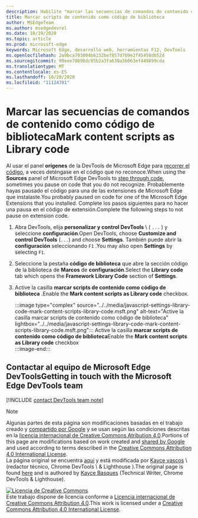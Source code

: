 ```yaml
---
description: Habilite "marcar las secuencias de comandos de contenido como código de biblioteca" de la configuración > código de la biblioteca de .NET Framework.
title: Marcar scripts de contenido como código de biblioteca
author: MSEdgeTeam
ms.author: msedgedevrel
ms.date: 10/19/2020
ms.topic: article
ms.prod: microsoft-edge
keywords: Microsoft Edge, desarrollo web, herramientas F12, DevTools
ms.openlocfilehash: 2a9bca703004b6232bef857d7b9e2f45458db52d
ms.sourcegitcommit: 99eee78698dc95b2a3fa638a5b063ef449899cda
ms.translationtype: MT
ms.contentlocale: es-ES
ms.lasthandoff: 10/20/2020
ms.locfileid: "11124701"
---
```

<!-- Copyright Kayce Basques 

   Licensed under the Apache License, Version 2.0 (the "License");
   you may not use this file except in compliance with the License.
   You may obtain a copy of the License at

       https://www.apache.org/licenses/LICENSE-2.0

   Unless required by applicable law or agreed to in writing, software
   distributed under the License is distributed on an "AS IS" BASIS,
   WITHOUT WARRANTIES OR CONDITIONS OF ANY KIND, either express or implied.
   See the License for the specific language governing permissions and
   limitations under the License.  -->

# <span data-ttu-id="3c6bf-104">Marcar las secuencias de comandos de contenido como código de biblioteca</span><span class="sxs-lookup"><span data-stu-id="3c6bf-104">Mark content scripts as Library code</span></span>  

<span data-ttu-id="3c6bf-105">Al usar el panel **orígenes** de la DevTools de Microsoft Edge para [recorrer el código][DevToolsJavascriptStepThroughCode], a veces deténgase en el código que no reconoce.</span><span class="sxs-lookup"><span data-stu-id="3c6bf-105">When using the **Sources** panel of Microsoft Edge DevTools to [step through code][DevToolsJavascriptStepThroughCode], sometimes you pause on code that you do not recognize.</span></span>  <span data-ttu-id="3c6bf-106">Probablemente hayas pausado el código para una de las extensiones de Microsoft Edge que instalaste.</span><span class="sxs-lookup"><span data-stu-id="3c6bf-106">You probably paused on code for one of the Microsoft Edge Extensions that you installed.</span></span>  <span data-ttu-id="3c6bf-107">Complete los pasos siguientes para no hacer una pausa en el código de extensión.</span><span class="sxs-lookup"><span data-stu-id="3c6bf-107">Complete the following steps to not pause on extension code.</span></span>  

1.  <span data-ttu-id="3c6bf-108">Abra DevTools, elija **personalizar y control DevTools** \ ( `...` \) y seleccione **configuración**.</span><span class="sxs-lookup"><span data-stu-id="3c6bf-108">Open DevTools, choose **Customize and control DevTools** \(`...`\) and choose **Settings**.</span></span>  <span data-ttu-id="3c6bf-109">También puede abrir la **configuración** seleccionando `F1` .</span><span class="sxs-lookup"><span data-stu-id="3c6bf-109">You may also open **Settings** by selecting `F1`.</span></span>  

1.  <span data-ttu-id="3c6bf-110">Seleccione la pestaña **código de biblioteca** que abre la sección código de la biblioteca de **Marcos** de **configuración**.</span><span class="sxs-lookup"><span data-stu-id="3c6bf-110">Select the **Library code** tab which opens the **Framework Library Code** section of **Settings**.</span></span>  
1.  <span data-ttu-id="3c6bf-111">Active la casilla **marcar scripts de contenido como código de biblioteca** .</span><span class="sxs-lookup"><span data-stu-id="3c6bf-111">Enable the **Mark content scripts as Library code** checkbox.</span></span>  
    
    :::image type="complex" source="../../media/javascript-settings-library-code-mark-content-scripts-library-code.msft.png" alt-text="Active la casilla marcar scripts de contenido como código de biblioteca" lightbox="../../media/javascript-settings-library-code-mark-content-scripts-library-code.msft.png":::
       <span data-ttu-id="3c6bf-113">Active la casilla **marcar scripts de contenido como código de biblioteca**</span><span class="sxs-lookup"><span data-stu-id="3c6bf-113">Enable the **Mark content scripts as Library code** checkbox</span></span>  
    :::image-end:::  
    
## <span data-ttu-id="3c6bf-114">Contactar al equipo de Microsoft Edge DevTools</span><span class="sxs-lookup"><span data-stu-id="3c6bf-114">Getting in touch with the Microsoft Edge DevTools team</span></span>  

[!INCLUDE [contact DevTools team note](../../includes/contact-devtools-team-note.md)]  

<!-- links -->  

[DevToolsJavascriptStepThroughCode]: ../index.md#step-4-step-through-the-code "Paso 4: desplazarse por el código: Introducción a la depuración de JavaScript en Microsoft Edge DevTools | Microsoft docs"  

> [!NOTE]
> <span data-ttu-id="3c6bf-116">Algunas partes de esta página son modificaciones basadas en el trabajo creado y [compartido por Google][GoogleSitePolicies] y se usan según las condiciones descritas en la [licencia internacional de Creative Commons Atribution 4,0][CCA4IL].</span><span class="sxs-lookup"><span data-stu-id="3c6bf-116">Portions of this page are modifications based on work created and [shared by Google][GoogleSitePolicies] and used according to terms described in the [Creative Commons Attribution 4.0 International License][CCA4IL].</span></span>  
> <span data-ttu-id="3c6bf-117">La página original se encuentra [aquí](https://developers.google.com/web/tools/chrome-devtools/javascript/guides/blackbox-chrome-extension-scripts) y está modificada por [Kayce vascos][KayceBasques] \ (redactor técnico, Chrome DevTools \ & Lighthouse \).</span><span class="sxs-lookup"><span data-stu-id="3c6bf-117">The original page is found [here](https://developers.google.com/web/tools/chrome-devtools/javascript/guides/blackbox-chrome-extension-scripts) and is authored by [Kayce Basques][KayceBasques] \(Technical Writer, Chrome DevTools \& Lighthouse\).</span></span>  

[![Licencia de Creative Commons][CCby4Image]][CCA4IL]  
<span data-ttu-id="3c6bf-119">Este trabajo dispone de licencia conforme a [Licencia internacional de Creative Commons Attribution 4.0][CCA4IL].</span><span class="sxs-lookup"><span data-stu-id="3c6bf-119">This work is licensed under a [Creative Commons Attribution 4.0 International License][CCA4IL].</span></span>  

[CCA4IL]: https://creativecommons.org/licenses/by/4.0  
[CCby4Image]: https://i.creativecommons.org/l/by/4.0/88x31.png  
[GoogleSitePolicies]: https://developers.google.com/terms/site-policies  
[KayceBasques]: https://developers.google.com/web/resources/contributors/kaycebasques  
